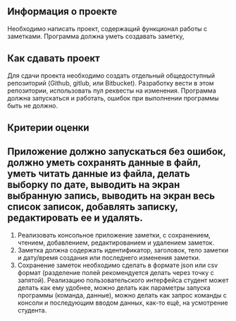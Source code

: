 ## Информация о проекте
Необходимо написать проект, содержащий функционал работы с заметками. Программа должна уметь создавать заметку, 
## Как сдавать проект
Для сдачи проекта необходимо создать отдельный общедоступный репозиторий (Github, gitlub, или Bitbucket). Разработку 
вести в этом репозитории, использовать пул реквесты на изменения. Программа должна запускаться и работать, ошибок при 
выполнении программы быть не должно.
## Критерии оценки
Приложение должно запускаться без ошибок, должно уметь сохранять данные в файл, уметь читать данные из файла, делать 
выборку по дате, выводить на экран выбранную запись, выводить на экран весь список записок, добавлять записку, 
редактировать ее и удалять.
---
1. Реализовать консольное приложение заметки, с сохранением, чтением, добавлением, редактированием и удалением заметок.
2. Заметка должна содержать идентификатор, заголовок, тело заметки и дату/время создания или последнего изменения заметки.
3. Сохранение заметок необходимо сделать в формате json или csv формат (разделение полей рекомендуется делать через 
точку с запятой). Реализацию пользовательского интерфейса студент может делать как ему удобнее, можно делать как 
параметры запуска программы (команда, данные), можно делать как запрос команды с консоли и последующим вводом данных, 
как-то ещё, на усмотрение студента.